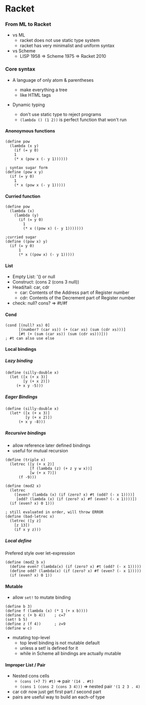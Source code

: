 
# Racket

### From ML to Racket

- vs ML
  + racket does not use static type system
  + racket has very minimalist and uniform syntax
- vs Scheme
  + LISP 1958 => Scheme 1975 => Racket 2010


### Core syntax

- A language of only atom & parentheses
  + make everything a tree
  + like HTML tags

- Dynamic typing
  + don't use static type to reject programs
  + `(lambda () (1 2))` is perfect function that won't run

#### Anonoymous functions

```racket
(define pow
  (lambda (x y)
    (if (= y 0)
    1
    (* x (pow x (- y 1))))))

; syntax sugar form
(define (pow x y)
  (if (= y 0)
    1
    (* x (pow x (- y 1)))))
```

#### Curried function
```racket
(define pow
  (lambda (x)
    (lambda (y)
      (if (= y 0)
        1
        (* x ((pow x) (- y 1)))))))

;curried sugar
(define ((pow x) y)
  (if (= y 0)
      1
      (* x ((pow x) (- y 1)))))
```

#### List

- Empty List: '() or null
- Construct: (cons 2 (cons 3 null))
- Head/tail: car, cdr
  + car: Contents of the Address part of Register number
  + cdr: Contents of the Decrement part of Register number
- check: null? cons? => #t/#f

#### Cond

```racket
(cond [(null? xs) 0]
      [(number? (car xs)) (+ (car xs) (sum (cdr xs)))]
      [#t (+ (sum (car xs)) (sum (cdr xs)))]))
; #t can also use else
```

#### Local bindings

##### Lazy binding

```racket
(define (silly-double x)
  (let ([x (+ x 3)]
        [y (+ x 2)])
     (+ x y -5)))
```

##### Eager Bindings

```racket
(define (silly-double x)
  (let* ([x (+ x 3)]
         [y (+ x 2)])
      (+ x y -8)))
```

##### Recursive bindings
  + allow reference later defined bindings
  + useful for mutual recursion

```racket
(define (triple x)
  (letrec ([y (+ x 2)]
           [f (lambda (z) (+ z y w x))]
           [w (+ x 7)])
      (f -9)))

(define (mod2 x)
  (letrec
    ([even? (lambda (x) (if (zero? x) #t (odd? (- x 1))))]
     [odd? (lambda (x) (if (zero? x) #f (even? (- x 1))))])
  (if (even? x) 0 1)))

; still evaluated in order, will throw ERROR
(define (bad-letrec x)
  (letrec ([y z]
    [z 13])
    (if x y z)))
```

##### Local define

Prefered style over let-expression
```
(define (mod2_b x)
  (define even? (lambda(x) (if (zero? x) #t (odd? (- x 1)))))
  (define odd? (lambda(x) (if (zero? x) #f (even? (- x 1)))))
  (if (even? x) 0 1))
```

#### Mutable
- allow `set!` to mutate binding

```
(define b 3)
(define f (lambda (x) (* 1 (+ x b))))
(define c (+ b 4))    ; c=7
(set! b 5)
(define z (f 4))      ; z=9
(define w c)
```
- mutating top-level
  + top level binding is not mutable default
  + unless a set! is defined for it
  + while in Scheme all bindings are actually mutable


#### Improper List / Pair

- Nested cons cells
  - `(cons (+7 7) #t)` => pair `'(14 . #t)`
  - `(cons 1 (cons 2 (cons 3 4)))` => nested pair `'(1 2 3 . 4)`
- car cdr now just get first part / second part
- pairs are useful way to build an each-of type
